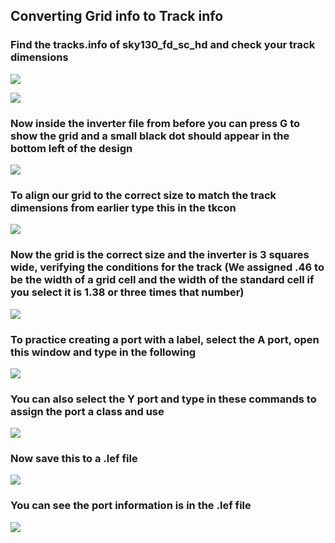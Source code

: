 ## Converting Grid info to Track info

### Find the tracks.info of sky130_fd_sc_hd and check your track dimensions

![](./Images/opentracks.png)

![](./Images/tracksinfo.png)

### Now inside the inverter file from before you can press G to show the grid and a small black dot should appear in the bottom left of the design

![](./Images/gridactivate.png)

### To align our grid to the correct size to match the track dimensions from earlier type this in the tkcon

![](./Images/gridupscale.png)

### Now the grid is the correct size and the inverter is 3 squares wide, verifying the conditions for the track (We assigned .46 to be the width of a grid cell and the width of the standard cell if you select it is 1.38 or three times that number)

![](./Images/largergrid.png)

### To practice creating a port with a label, select the A port, open this window and type in the following

![](./Images/createportlabel.png)

### You can also select the Y port and type in these commands to assign the port a class and use

![](./Images/yportassign.png)

### Now save this to a .lef file

![](./Images/writeleffile.png)

### You can see the port information is in the .lef file

![](./Images/openleffile.png)